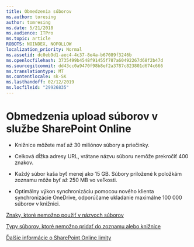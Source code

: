 ```yaml
---
title: Obmedzenia súborov
ms.author: toresing
author: tomresing
ms.date: 5/21/2018
ms.audience: ITPro
ms.topic: article
ROBOTS: NOINDEX, NOFOLLOW
localization_priority: Normal
ms.assetid: dc0eb9d1-aec4-4c37-8e4a-b67089f3246b
ms.openlocfilehash: 3735499b4548f91455f787a60492267d68f2b47d
ms.sourcegitcommit: dd43cc0a9470f98b8ef2a3787c823801d674c666
ms.translationtype: MT
ms.contentlocale: sk-SK
ms.lasthandoff: 02/12/2019
ms.locfileid: "29926835"
---
```

# <a name="file-upload-limits-in-sharepoint-online"></a>Obmedzenia upload súborov v službe SharePoint Online

- Knižnice môžete mať až 30 miliónov súbory a priečinky.
    
- Celková dĺžka adresy URL, vrátane názvu súboru nemôže prekročiť 400 znakov.
    
- Každý súbor kaša byť menej ako 15 GB. Súbory priložené k položkám zoznamu môže byť až 250 MB vo veľkosti.
    
- Optimálny výkon synchronizáciu pomocou nového klienta synchronizácie OneDrive, odporúčame ukladanie maximálne 100 000 súborov v knižnici. 
    
[Znaky, ktoré nemožno použiť v názvoch súborov](https://go.microsoft.com/fwlink/?linkid=866430)
  
[Typy súborov, ktoré nemožno pridať do zoznamu alebo knižnice](https://go.microsoft.com/fwlink/?linkid=273757)
  
[Ďalšie informácie o SharePoint Online limity](https://go.microsoft.com/fwlink/?linkid=271273)
  

